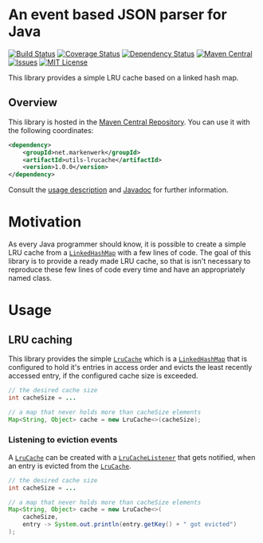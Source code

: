 # An event based JSON parser for Java

[![Build Status](https://travis-ci.org/markenwerk/java-utils-lrucache.svg?branch=master)](https://travis-ci.org/markenwerk/java-utils-lrucache)
[![Coverage Status](https://coveralls.io/repos/github/markenwerk/java-utils-lrucache/badge.svg?branch=master)](https://coveralls.io/github/markenwerk/java-utils-lrucache?branch=master)
[![Dependency Status](https://www.versioneye.com/user/projects/57100c90fcd19a00415b15f9/badge.svg)](https://www.versioneye.com/user/projects/57100c90fcd19a00415b15f9)
[![Maven Central](https://maven-badges.herokuapp.com/maven-central/net.markenwerk/utils-lrucache/badge.svg)](https://maven-badges.herokuapp.com/maven-central/net.markenwerk/utils-lrucache)
[![Issues](https://img.shields.io/github/issues/markenwerk/java-utils-lrucache.svg)](https://github.com/markenwerk/java-utils-lrucache/issues)
[![MIT License](https://img.shields.io/badge/license-MIT-brightgreen.svg)](https://github.com/markenwerk/java-utils-lrucache/blob/master/LICENSE)

This library provides a simple LRU cache based on a linked hash map.

## Overview

This library is hosted in the [Maven Central Repository](https://maven-badges.herokuapp.com/maven-central/net.markenwerk/utils-lrucache). You can use it with the following coordinates:

```xml
<dependency>
	<groupId>net.markenwerk</groupId>
	<artifactId>utils-lrucache</artifactId>
	<version>1.0.0</version>
</dependency>
```

Consult the [usage description](#usage) and [Javadoc](http://markenwerk.github.io/java-utils-lrucache/index.html) for further information.

# Motivation

As every Java programmer should know, it is possible to create a simple LRU cache from a [`LinkedHashMap`][LinkedHashMap] with a few lines of code. The goal of this library is to provide a ready made LRU cache, so that is isn't necessary to reproduce these few lines of code every time and have an appropriately named class.  

# Usage

## LRU caching

This library provides the simple [`LruCache`][LruCache] which is a [`LinkedHashMap`][LinkedHashMap] that is configured to hold it's entries in access order and evicts the least recently accessed entry, if the configured cache size is exceeded.

```java
// the desired cache size
int cacheSize = ...

// a map that never holds more than cacheSize elements
Map<String, Object> cache = new LruCache<>(cacheSize);
```

### Listening to eviction events

A [`LruCache`][LruCache] can be created with a [`LruCacheListener`][LruCacheListener] that gets notified, when an entry is evicted from the [`LruCache`][LruCache]. 

```java
// the desired cache size
int cacheSize = ...

// a map that never holds more than cacheSize elements
Map<String, Object> cache = new LruCache<>(
	cacheSize,
	entry -> System.out.println(entry.getKey() + " got evicted")
);
```

[LruCache]: http://markenwerk.github.io/java-utils-lrucache/index.html?net/markenwerk/utils/lrucache/LruCache.html
[LruCacheListener]: http://markenwerk.github.io/java-utils-lrucache/index.html?net/markenwerk/utils/lrucache/LruCacheListener.html

[LinkedHashMap]: http://docs.oracle.com/javase/8/docs/api/index.html?java/util/LinkedHashMap.html

